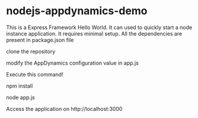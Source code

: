 # nodejs-appdynamics-demo

This is a Express Framework Hello World. It can used to quickly start a node instance application.
It requires minimal setup. All the dependencies are present in package.json file


clone the repository

modify the AppDynamics configuration value in app.js

Execute this command!

npm install

node app.js



Access the application on http://localhost:3000
